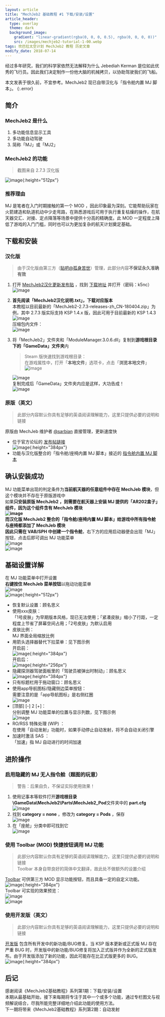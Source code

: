 ```yaml
---
layout: article
title: "MechJeb2 基础教程 #1 下载/安装/设置"
article_header:
  type: overlay
  theme: dark
  background_image:
    gradient: "linear-gradient(rgba(0, 0, 0, 0.5), rgba(0, 0, 0, 0))"
    src: /images/mechjeb2-tutorial-1-00.webp
tags: 坎巴拉太空计划 MechJeb2 教程 历史文章
modify_date: 2018-07-14
---
```

经过多年研究，我们的科学家依然无法解释为什么 Jebediah Kerman 是位如此优秀的飞行员。因此我们决定制作一份他大脑的机械拷贝，以协助驾驶我们的飞船。
<!--more-->

本文发表于很久前，不宜参考。MechJeb2 现已自带汉化与「指令舱内置 MJ 脚本」。
{:.error}

## 简介
### MechJeb2 是什么
1. 多功能信息显示工具
2. 多功能自动驾驶
3. 简称「MJ」或「MJ2」

### MechJeb2 的功能
> 截图来自 2.7.3 汉化版  

![image](/images/mechjeb2-tutorial-1-01.webp){:height="512px"}
### 推荐理由
MJ 是笔者在入门时期接触的第一个 MOD ，因此印象最为深刻。它能帮助玩家在火箭建造和轨道机动中少走弯路，在熟悉游戏后可用于执行重复枯燥的操作，在航天器交汇、对接、定点降落等场景中提供十分高的精确度。此 MOD 一定程度上降低了游戏的入门门槛，同时也可以为更加复杂的航天计划奠定基础。

## 下载和安装
### 汉化版
> 由于汉化版由第三方（[贴吧@孤身苦世](http://tieba.baidu.com/home/main?un=%E5%AD%A4%E8%BA%AB%E8%8B%A6%E4%B8%96)）管理，此部分内容**不保证永久准确有效**

1. 打开 [MechJeb2汉化更新发布贴](https://tieba.baidu.com/p/5755515957) ，找到 [下载地址](http://pan.baidu.com/s/1sjHhgHB) 并打开（密码：k5nc）  
   ![image](/images/mechjeb2-tutorial-1-02.webp)
2. **首先阅读「MechJeb2汉化说明.txt」，下载对应版本**  
   本教程以目前最新的「MechJeb2-2.7.3-releases-zh_CN-180404.zip」为例，其中 2.7.3 版实际支持 KSP 1.4.x 版，因此可用于目前最新的 KSP 1.4.3  
   ![image](/images/mechjeb2-tutorial-1-03.webp)  
   压缩包内文件：  
   ![image](/images/mechjeb2-tutorial-1-04.webp)
3. 将「MechJeb2」文件夹和「ModuleManager.3.0.6.dll」复制到**游戏根目录下的「GameData」文件夹**内
   > Steam 版快速找到游戏根目录：  
     在游戏属性中，打开「**本地文件**」选项卡，点击「**浏览本地文件**」  
     ![image](/images/mechjeb2-tutorial-1-04.1.webp)  
 
    ![image](/images/mechjeb2-tutorial-1-05.webp)  
    复制完成后「GameData」文件夹内应是这样，大功告成！  
    ![image](/images/mechjeb2-tutorial-1-06.webp)

### 原版（英文）
> 此部分内容默认你具有足够的英语阅读理解能力，这里只提供必要的说明和链接  

原版由 MechJeb 维护者 [@sarbian](https://forum.kerbalspaceprogram.com/index.php?/profile/57146-sarbian/) 直接管理，更新速度快
- 位于官方论坛的 [发布帖链接](https://forum.kerbalspaceprogram.com/index.php?/topic/154834-d)  
  ![image](/images/mechjeb2-tutorial-1-07.webp){:height="384px"}
- 功能与汉化版整合的「指令舱/座椅内置 MJ 脚本」接近的 [指令舱内置 MJ 脚本](https://forum.kerbalspaceprogram.com/index.php?/topic/88726-d)  

## 确认安装成功
MJ 功能菜单出现的判定条件为**当前航天器的任意组件中存在 MechJeb 模块**，但这个模块并不存在于原版游戏中  
如果**只安装原版 MechJeb2 **，则需要在航天器上安装 MJ 提供的「AR202盒子」组件，因为这个组件含有 MechJeb 模块  
![image](/images/mechjeb2-tutorial-1-08.webp)  
而汉化版 MechJeb2 整合的「指令舱/座椅内置 MJ 脚本」给游戏中所有指令舱与座椅都添加了 MechJeb 模块  
因此只需在 VAB/SPH 中**创建一个指令舱**，右下方的应用启动器便会出现「MJ」按钮，点击后即可调出 MJ 功能菜单  
![image](/images/mechjeb2-tutorial-1-09.webp)  
![image](/images/mechjeb2-tutorial-1-10.webp)

## 基础设置详解
在 MJ 功能菜单中打开设置  
**右键按住 MechJeb 菜单按钮**以拖动功能菜单  
![image](/images/mechjeb2-tutorial-1-11.webp)  
![image](/images/mechjeb2-tutorial-1-12.webp){:height="512px"}  
- 恢复默认设置：顾名思义
- 使用xxx皮肤：  
  「1号皮肤」为早期版本风格，现已无法使用；「紧凑皮肤」缩小了行距，一定程度上节省了屏幕空间占用；「2号皮肤」为默认启用
- 皮肤比例：  
  MJ 界面全局缩放比例
- 用箭头选择器替代下拉菜单：见下图示例  
  开启前：  
  ![image](/images/mechjeb2-tutorial-1-13.webp){:height="384px"}  
  开启后：  
  ![image](/images/mechjeb2-tutorial-1-14.webp){:height="256px"}
- 隐藏探测器驾驶面板里的「驾驶员被弹出时制动」：顾名思义  
  ![image](/images/mechjeb2-tutorial-1-15.webp){:height="384px"}
- 只有标题栏用于拖动窗口：顾名思义
- 使用app导航图标/隐藏侧边菜单按钮：  
  需要注意的是「app导航图标」是右侧红圈  
  ![image](/images/mechjeb2-tutorial-1-16.webp)
- [顶部] [-] 2 [+]：  
  分别调整 MJ 功能菜单的位置与显示列数，见下图示例  
  ![image](/images/mechjeb2-tutorial-1-17.webp)
- RO/RSS 特殊处理 (WIP) ：  
  在使用「自动发射」功能时，如果手动停止自动发射，将不会自动关闭引擎
- 加速时激活 SAS ：  
  「加速」指 MJ 自动进行的时间加速

## 进阶操作
### 启用隐藏的 MJ 无人指令舱（题图的玩意）
> 警告：后果自负，不保证实际使用效果！  

1. 使用记事本等软件打开**游戏根目录\GameData\MechJeb2\Parts\MechJeb2_Pod**文件夹中的 **part.cfg**  
   ![image](/images/mechjeb2-tutorial-1-18.webp)
2. 找到 **category = none** ，修改为 **category = Pods** ，保存  
   ![image](/images/mechjeb2-tutorial-1-19.webp)
3. 在「座舱」分类中即可找到它  
   ![image](/images/mechjeb2-tutorial-1-20.webp)

### 使用 Toolbar (MOD) 快捷按钮调用 MJ 功能
> 此部分内容默认你具有足够的英语阅读理解能力，这里只提供必要的说明和链接  
> Toolbar 本身自带良好的简体中文翻译，故此处不做额外的设置介绍

[Toolbar](https://forum.kerbalspaceprogram.com/index.php?/topic/161857-d) 可供第三方 MOD 显示功能按钮，而且具备一定的自定义功能。  
![image](/images/mechjeb2-tutorial-1-21.webp){:height="384px"}  
Toolbar 可实现的效果预览：  
![image](/images/mechjeb2-tutorial-1-22.webp)  
![image](/images/mechjeb2-tutorial-1-23.webp)

### 使用开发版（英文）
> 此部分内容默认你具有足够的英语阅读理解能力，这里只提供必要的说明和链接  

[开发版](https://ksp.sarbian.com/jenkins/job/MechJeb2-Dev/) 包含所有开发中的新功能/BUG修复。当 KSP 版本更新或正式版 MJ 存在严重 BUG 时，开发版中的新功能/BUG修复将加入正式版并作为全新的正式版发布。由于开发版添加了新的功能，因此可能存在比正式版更多的 BUG。  
![image](/images/mechjeb2-tutorial-1-24.webp){:height="384px"}

## 后记
感谢阅读《MechJeb2基础教程》系列第1期：下载/安装/设置  
本期从最基础开始，接下来每期将专注于其中一个或多个功能，通过专栏图文与视频解说结合，尽我所能完整详细地介绍此功能的使用方法。  
下一期将带来《MechJeb2基础教程》系列第2期：自动发射
